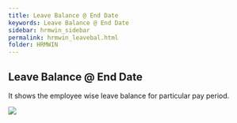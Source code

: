 ```yaml
---
title: Leave Balance @ End Date
keywords: Leave Balance @ End Date
sidebar: hrmwin_sidebar
permalink: hrmwin_leavebal.html
folder: HRMWIN
---
```


## Leave Balance @ End Date


It shows the employee wise leave balance for particular pay period.


![](http://docs.risersoft.com/hrmnirvana/ImagesExt/image8_82.jpg)
